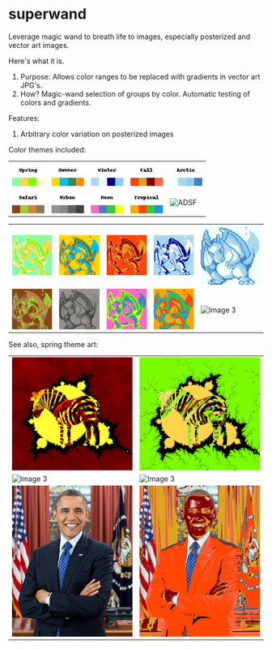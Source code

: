 # superwand
Leverage magic wand to breath life to images, especially posterized and vector art images.

Here's what it is.

1. Purpose: Allows color ranges to be replaced with gradients in vector art JPG's.
2. How? Magic-wand selection of groups by color. Automatic testing of colors and gradients.

Features:

1. Arbitrary color variation on posterized images

Color themes included:

<table>
  <tr>
    <td><img src="/themes_jpgs/SpringTheme.jpg" alt="Image 1"></td>
    <td><img src="/themes_jpgs/SummerTheme.jpg" alt="Image 2"></td>
    <td><img src="/themes_jpgs/WinterTheme.jpg" alt="Image 2"></td>
    <td><img src="/themes_jpgs/FallTheme.jpg" alt="Image 2"></td>
    <td><img src="/themes_jpgs/ArcticTheme.jpg" alt="tropical">
  </tr>
  <tr>
    <td><img src="/themes_jpgs/SafariTheme.jpg" alt="Image 3"></td>
    <td><img src="/themes_jpgs/UrbanTheme.jpg" alt="Image 4"></td>
    <td><img src="/themes_jpgs/NeonTheme.jpg" alt="Image 4"></td>
    <td><img src="/themes_jpgs/TropicalTheme.jpg" alt="ADSF">
    <td><img src="/themes_jpgs/PaixãoTheme.jpg" alt="ADSF">
  </tr>
</table>

<table>
  <tr>
    <td><img src="/charizards/Spring_charizard.png" alt="Image 3"></td>
    <td><img src="/charizards/Summer_charizard.png" alt="Image 3"></td>
    <td><img src="/charizards/Fall_charizard.png" alt="Image 3"></td>
    <td><img src="/charizards/Winter_charizard.png" alt="Image 3"></td>
    <td><img src="/charizards/Arctic_charizard.png" alt="Image 3"></td>
  </tr>
  <tr>
    <td><img src="/charizards/Safari_charizard.png" alt="Image 3"></td>
    <td><img src="/charizards/Urban_charizard.png" alt="Image 3"></td>
    <td><img src="/charizards/Neon_charizard.png" alt="Image 3"></td>
    <td><img src="/charizards/Tropical_charizard.png" alt="Image 3"></td>
    <td><img src="/charizards/Paixão_charizard.png" alt="Image 3"></td>
  </tr>
</table>

See also, spring theme art:
<table>
  <tr>
    <td><img src="/examples/images/zebra.png" alt="Image 3"></td>
    <td><img src="/examples/images/Spring_zebra.png" alt="Image 3"></td>
  </tr>
  <tr>
    <td><img src="/examples/images/mantis_shrimp.jpeg" alt="Image 3"></td>
    <td><img src="/examples/images/Spring_mantis_shrimp.png" alt="Image 3"></td>
  </tr>
  <tr>
    <td><img src="/examples/images/obama.jpeg" alt="Image 3"></td>
    <td><img src="/examples/images/Fall_obama.png" alt="Image 3"></td>
  </tr>
</table>